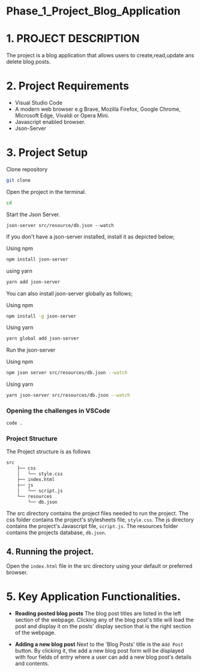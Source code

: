 # Phase_1_Project_Blog_Application
# 1. PROJECT DESCRIPTION 
The project is a blog application that allows users to create,read,update ans delete blog posts.

# 2. Project Requirements
- Visual Studio Code
- A modern web browser e.g Brave, Mozilla Firefox,  Google Chrome, Microsoft Edge, Vivaldi or Opera Mini.
- Javascript enabled browser.
- Json-Server


# 3. Project Setup
Clone repository
````bash
git clone
````

Open the project in the terminal.
````bash
cd
````

Start the Json Server.
````
json-server src/resource/db.json --watch
````

If you don't have a json-server installed, install it as depicted below;

Using npm 
````bash
npm install json-server
````
using yarn
````bash
yarn add json-server
````
You can also install json-server globally as follows;

Using npm
````bash
npm install -g json-server
````
Using yarn
````bash
yarn global add json-server
````
Run the json-server

Using npm
````bash
npm json server src/resources/db.json --watch
````
Using yarn
````bash
yarn json-server src/resources/db.json --watch
````


### Opening the challenges in VSCode
````bash
code .
````

### Project Structure
The Project structure is as follows
````markdown
src 
    ├── css
    │   └── style.css
    ├── index.html
    ├── js
    │   └── script.js
    └── resources
        └── db.json
````
The src directory contains the project files needed to run the project.
The css folder contains the project's stylesheets file, ``style.css``.
The js directory contains the project's Javascript file, ``script.js``.
The resources folder contains the projects database, ``db.json``.

## 4. Running the project.
Open the ``index.html`` file in the src directory using your default or preferred browser.

# 5. Key Application Functionalities.
- **Reading posted blog posts**
The blog post titles are listed in the left section of the webpage.
Clicking any of the blog post's title will load the post and display it on the posts' display section that is the right section of the webpage.

- **Adding a new blog post**
Next to the 'Blog Posts' title is the ``Add Post`` button. By clicking it, the add a new blog post form will be displayed with four fields of entry where a user can add a new blog post's details and contents.


   


